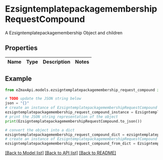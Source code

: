 # EzsigntemplatepackagemembershipRequestCompound

A Ezsigntemplatepackagemembership Object and children

## Properties

Name | Type | Description | Notes
------------ | ------------- | ------------- | -------------

## Example

```python
from eZmaxApi.models.ezsigntemplatepackagemembership_request_compound import EzsigntemplatepackagemembershipRequestCompound

# TODO update the JSON string below
json = "{}"
# create an instance of EzsigntemplatepackagemembershipRequestCompound from a JSON string
ezsigntemplatepackagemembership_request_compound_instance = EzsigntemplatepackagemembershipRequestCompound.from_json(json)
# print the JSON string representation of the object
print(EzsigntemplatepackagemembershipRequestCompound.to_json())

# convert the object into a dict
ezsigntemplatepackagemembership_request_compound_dict = ezsigntemplatepackagemembership_request_compound_instance.to_dict()
# create an instance of EzsigntemplatepackagemembershipRequestCompound from a dict
ezsigntemplatepackagemembership_request_compound_from_dict = EzsigntemplatepackagemembershipRequestCompound.from_dict(ezsigntemplatepackagemembership_request_compound_dict)
```
[[Back to Model list]](../README.md#documentation-for-models) [[Back to API list]](../README.md#documentation-for-api-endpoints) [[Back to README]](../README.md)


